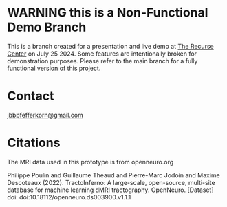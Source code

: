 # WARNING this is a Non-Functional Demo Branch
This is a branch created for a presentation and live demo at [The Recurse Center](https://www.recurse.com/) on July 25 2024. Some features are intentionally broken for demonstration purposes. Please refer to the main branch for a fully functional version of this project.

# Contact
jbbpfefferkorn@gmail.com

# Citations
The MRI data used in this prototype is from openneuro.org

Philippe Poulin and Guillaume Theaud and Pierre-Marc Jodoin and Maxime Descoteaux (2022). TractoInferno: A large-scale, open-source, multi-site database for machine learning dMRI tractography. OpenNeuro. [Dataset] doi: doi:10.18112/openneuro.ds003900.v1.1.1
